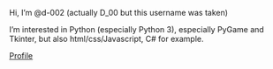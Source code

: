 Hi, I’m @d-002 (actually D_00 but this username was taken)

I’m interested in Python (especially Python 3), especially PyGame and Tkinter, but also html/css/Javascript, C# for example.

[Profile](https://d-002.github.io)
